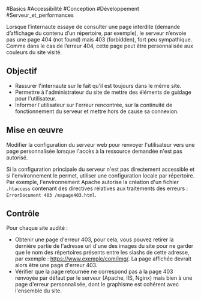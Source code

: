 
#Basics #Accessibilité #Conception #Développement #Serveur_et_performances

Lorsque l’internaute essaye de consulter une page interdite (demande d’affichage du contenu d’un répertoire, par exemple), le serveur n’envoie pas une page 404 (not found) mais 403 (forbidden), fort peu sympathique. Comme dans le cas de l’erreur 404, cette page peut être personnalisée aux couleurs du site visité.


## Objectif

* Rassurer l'internaute sur le fait qu'il est toujours dans le même site.
* Permettre à l'administrateur du site de mettre des éléments de guidage pour l'utilisateur.
* Informer l'utilisateur sur l'erreur rencontrée, sur la continuité de fonctionnement du serveur et mettre hors de cause sa connexion.

## Mise en œuvre

Modifier la configuration du serveur web pour renvoyer l'utilisateur vers une page personnalisée lorsque l'accès à la ressource demandée n'est pas autorisé.

Si la configuration principale du serveur n'est pas directement accessible et si l'environnement le permet, utiliser une configuration locale par répertoire. Par exemple, l'environnement Apache autorise la création d'un fichier `.htaccess` contenant des directives relatives aux traitements des erreurs : `ErrorDocument 403 /mapage403.html`.

## Contrôle

Pour chaque site audité :

* Obtenir une page d'erreur 403, pour cela, vous pouvez retirer la dernière partie de l'adresse url d'une des images du site pour ne garder que le nom des répertoires présents entre les slashs de cette adresse, par exemple : <https://www.exemple/com/img/>. La page affichée devrait alors être une page d'erreur 403.
* Vérifier que la page retournée ne correspond pas à la page 403 renvoyée par défaut par le serveur (Apache, IIS, Nginx) mais bien à une page d'erreur personnalisée, dont le graphisme est cohérent avec l'ensemble du site.

